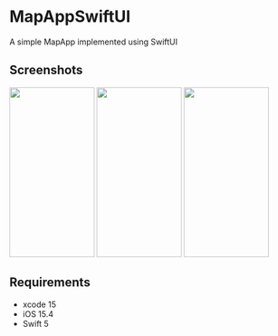 # MapAppSwiftUI
A simple MapApp implemented using SwiftUI
## Screenshots
<img src="https://github.com/omarthamri/MapAppSwiftUI/assets/39087448/f8be0fd2-1d5d-4b90-8bc1-257eb8f1c816" width=150 height=300> <img src="https://github.com/omarthamri/MapAppSwiftUI/assets/39087448/6e5f8da9-edda-404f-98d9-de3273508213" width=150 height=300> <img src="https://github.com/omarthamri/MapAppSwiftUI/assets/39087448/814b5d01-5b0e-4058-b6d1-8df12e2478e7" width="150" height="300">
## Requirements
* xcode 15
* iOS 15.4
* Swift 5
